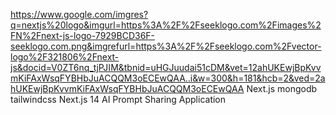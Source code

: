 https://www.google.com/imgres?q=nextjs%20logo&imgurl=https%3A%2F%2Fseeklogo.com%2Fimages%2FN%2Fnext-js-logo-7929BCD36F-seeklogo.com.png&imgrefurl=https%3A%2F%2Fseeklogo.com%2Fvector-logo%2F321806%2Fnext-js&docid=V0ZT6nq_tjPJIM&tbnid=uHGJuudai51cDM&vet=12ahUKEwjBpKvvmKiFAxWsqFYBHbJuACQQM3oECEwQAA..i&w=300&h=181&hcb=2&ved=2ahUKEwjBpKvvmKiFAxWsqFYBHbJuACQQM3oECEwQAA 
Next.js mongodb tailwindcss
Next.js 14 AI Prompt Sharing Application
